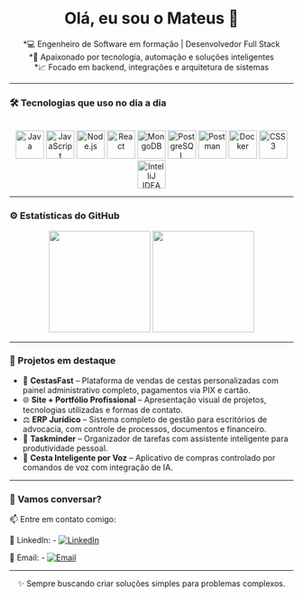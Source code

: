<h1 align="center">Olá, eu sou o Mateus 👋</h1>

<p align="center">
  *💻 Engenheiro de Software em formação | Desenvolvedor Full Stack <br>
  *🚀 Apaixonado por tecnologia, automação e soluções inteligentes <br>
  *📈 Focado em backend, integrações e arquitetura de sistemas
</p>

---

### 🛠️ Tecnologias que uso no dia a dia
<br>
<div align="center">

<img height="50" alt="Java" src="https://img.shields.io/badge/Java-007396?style=for-the-badge&logo=java&logoColor=white"/>
<img height="50" alt="JavaScript" src="https://img.shields.io/badge/JavaScript-black?style=for-the-badge&logo=javascript"/>
<img height="50" alt="Node.js" src="https://img.shields.io/badge/Node.js-339933?style=for-the-badge&logo=node.js&logoColor=white"/>
<img height="50" alt="React" src="https://img.shields.io/badge/React-20232a?style=for-the-badge&logo=react&logoColor=61DAFB"/>
<img height="50" alt="MongoDB" src="https://img.shields.io/badge/MongoDB-4EA94B?style=for-the-badge&logo=mongodb&logoColor=white"/>
<img height="50" alt="PostgreSQL" src="https://img.shields.io/badge/PostgreSQL-336791?style=for-the-badge&logo=postgresql&logoColor=white"/>
<img height="50" alt="Postman" src="https://img.shields.io/badge/Postman-FF6C37?style=for-the-badge&logo=postman&logoColor=white"/>
<img height="50" alt="Docker" src="https://img.shields.io/badge/Docker-2496ED?style=for-the-badge&logo=docker&logoColor=white"/>
<img height="50" alt="CSS3" src="https://img.shields.io/badge/CSS3-1572B6?style=for-the-badge&logo=css3&logoColor=white"/>
<img height="50" alt="IntelliJ IDEA" src="https://img.shields.io/badge/IntelliJ%20IDEA-000000?style=for-the-badge&logo=intellij-idea&logoColor=white"/>

</div>

---

### ⚙️ Estatísticas do GitHub

<div align="center">
  <img height="180em" src="https://github-readme-stats.vercel.app/api?username=maateusbrito&show_icons=true&theme=radical&count_private=true"/>
  <img height="180em" src="https://github-readme-stats.vercel.app/api/top-langs/?username=maateusbrito&layout=compact&theme=radical"/>
</div>

---

### 🚀 Projetos em destaque

- 🧺 **CestasFast** – Plataforma de vendas de cestas personalizadas com painel administrativo completo, pagamentos via PIX e cartão.
- 🌐 **Site + Portfólio Profissional** – Apresentação visual de projetos, tecnologias utilizadas e formas de contato.
- ⚖️ **ERP Jurídico** – Sistema completo de gestão para escritórios de advocacia, com controle de processos, documentos e financeiro.
- 🧠 **Taskminder** – Organizador de tarefas com assistente inteligente para produtividade pessoal.
- 🛒 **Cesta Inteligente por Voz** – Aplicativo de compras controlado por comandos de voz com integração de IA.

---

### 💬 Vamos conversar?

📫 Entre em contato comigo:

🔗 LinkedIn: -   [![LinkedIn](https://img.shields.io/badge/-LinkedIn-0A66C2?style=flat&logo=linkedin&logoColor=white)](https://www.linkedin.com/in/mateus-brito-628a13100/)

📧 Email: -  [![Email](https://img.shields.io/badge/-m.x.3@homail.com-D14836?style=flat&logo=gmail&logoColor=white)](mailto:m.x.3@homail.com)


---

<p align="center">
  ✨ Sempre buscando criar soluções simples para problemas complexos.
</p>
